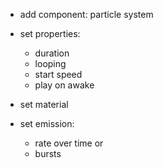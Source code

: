 - add component: particle system

- set properties:
	- duration
	- looping
	- start speed
	- play on awake

- set material

- set emission:
	- rate over time or
	- bursts
